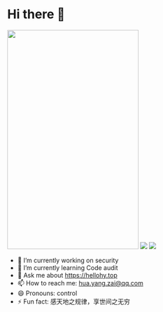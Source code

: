 # Hi there 👋
<img src="https://hellohy.top/wp-content/uploads/2021/05/1620561174297-809x1024.jpg" width="300" height="500">
<img src="https://github-readme-stats-mrdulin.vercel.app/api?username=light-Life&show_icons=true&hide_border=true&hide=prs&theme=jolly">
<img src="https://github-readme-stats.vercel.app/api/top-langs/?username=light-Life&layout=compact&hide_border=true&theme=buefy&show_icons=true">


- 🔭 I’m currently working on security
- 🌱 I’m currently learning Code audit
- 💬 Ask me about https://hellohy.top
- 📫 How to reach me: hua.yang.zai@qq.com
- 😄 Pronouns: control
- ⚡ Fun fact: 感天地之规律，享世间之无穷
